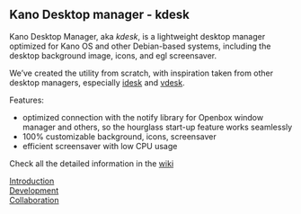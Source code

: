 ## Kano Desktop manager - kdesk


Kano Desktop Manager, aka *kdesk*, is a lightweight desktop manager optimized for Kano OS and other Debian-based systems, including the desktop background image, icons, and egl screensaver. 

We’ve created the utility from scratch, with inspiration taken from other desktop managers, especially [idesk](https://github.com/neagix/idesk) and [vdesk](http://xvnkb.sourceforge.net/?menu=vdesk&lang=en).

Features: 
* optimized connection with the notify library for Openbox window manager and others, so the hourglass start-up feature works seamlessly
* 100% customizable background, icons, screensaver
* efficient screensaver with low CPU usage

Check all the detailed information in the [wiki](https://github.com/KanoComputing/kdesk/wiki)  


[Introduction](https://github.com/KanoComputing/kdesk/wiki/Introduction)  
[Development](https://github.com/KanoComputing/kdesk/wiki/Development)  
[Collaboration](https://github.com/KanoComputing/kdesk/wiki/Collaboration)  
